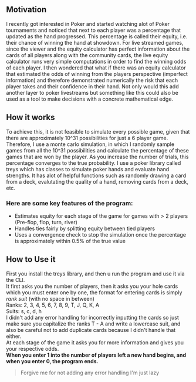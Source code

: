 ## **Motivation**  
I recently got interested in Poker and started watching alot of Poker tournaments and noticed that next to each player was a percentage that updated as the hand progressed.
This percentage is called their equity, i.e. their chance of winning the hand at showdown. For live streamed games, since the viewer and the equity calculator has perfect
information about the cards of all players along with the community cards, the live equity calculator runs very simple computations in order to find the winning odds of each player.
I then wondered that what if there was an equity calculator that estimated the odds of winning from the players perspective (imperfect information) and therefore demonstrated numerically
the risk that each player takes and their confidence in their hand. Not only would this add another layer to poker livestreams but something like this could also be used as a tool to make
decisions with a concrete mathematical edge.

## **How it works**  
To achieve this, it is not feasible to simulate every possible game, given that there are approximately 10^31 possibilities for just a 6 player game. Therefore, I use a monte carlo simulation,
in which I randomly sample games from all the 10^31 possibilities and calculate the percentage of these games that are won by the player. As you increase the number of trials, this percentage
converges to the true probability. I use a poker library called treys which has classes to simulate poker hands and evaluate hand strengths. It has alot of helpful functions such as randomly
drawing a card from a deck, evalutating the quality of a hand, removing cards from a deck, etc.

### Here are some **key features** of the program:  
- Estimates equity for each stage of the game for games with > 2 players (Pre-flop, flop, turn, river)
- Handles ties fairly by splitting equity between tied players
- Uses a convergence check to stop the simulation once the percentage is approximately within 0.5% of the true value

## **How to Use it**  
First you install the treys library, and then u run the program and use it via the CLI.  
It first asks you the number of players, then it asks you your hole cards which you must enter one by one, the format for entering cards is simply *rank* *suit* (with no space in between)  
Ranks: 2, 3, 4, 5, 6, 7, 8, 9, T, J, Q, K, A  
Suits: s, c, d, h  
I didn't add any error handling for incorrectly inputting the cards so just make sure you capitalize the ranks T - A and write a lowercase suit, and also be careful not to add duplicate cards because I didn't handle that either.  
At each stage of the game it asks you for more information and gives you your respective odds.  
**When you enter 1 into the number of players left a new hand begins, and when you enter 0, the program ends.**

> Forgive me for not adding any error handling I'm just lazy
